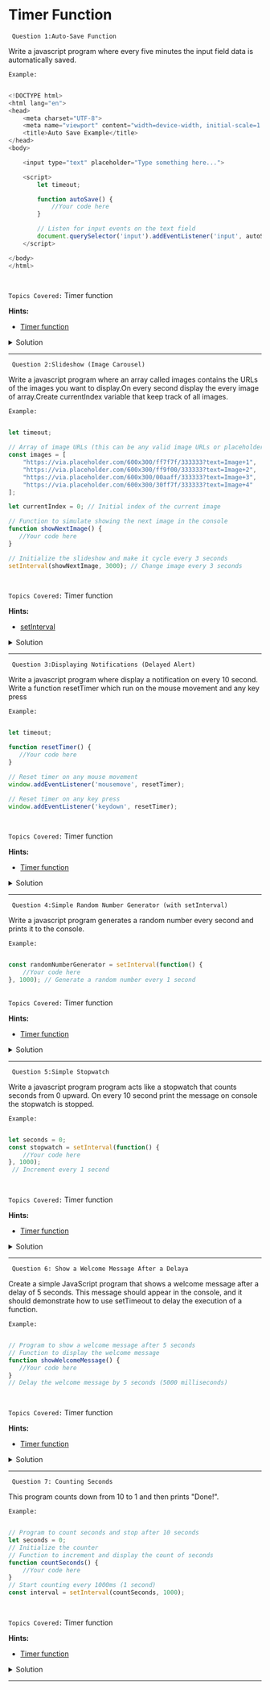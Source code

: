 
# Timer Function

` Question 1:Auto-Save Function`

 Write a javascript program where every five minutes the input field  data  is automatically saved.

`Example:`

```javascript

<!DOCTYPE html>
<html lang="en">
<head>
    <meta charset="UTF-8">
    <meta name="viewport" content="width=device-width, initial-scale=1.0">
    <title>Auto Save Example</title>
</head>
<body>

    <input type="text" placeholder="Type something here...">

    <script>
        let timeout;

        function autoSave() {
            //Your code here
        }

        // Listen for input events on the text field
        document.querySelector('input').addEventListener('input', autoSave);
    </script>

</body>
</html>

  
```

`Topics Covered:`
Timer function
 
**Hints:**
- [Timer function](https://www.freecodecamp.org/news/javascript-timer-how-to-set-a-timer-function-in-js/)

<details>
  <summary>Solution</summary>

### Let's look at the solution:

```javascript

<!DOCTYPE html>
<html lang="en">
<head>
    <meta charset="UTF-8">
    <meta name="viewport" content="width=device-width, initial-scale=1.0">
    <title>Auto Save Example</title>
</head>
<body>

    <input type="text" placeholder="Type something here...">

    <script>
        let timeout;

        function autoSave() {
            clearTimeout(timeout); // Clear any existing timeout
            timeout = setTimeout(function() {
                console.log("Data auto-saved.");
            }, 5000); // Auto-save after 5 seconds of inactivity
        }

        // Listen for input events on the text field
        document.querySelector('input').addEventListener('input', autoSave);
    </script>

</body>
</html>


  
```

**Explanation:**


- **timeout**: A variable to store the timeout ID.
- **autoSave function**:
  - Clears any previously set timeout using clearTimeout(timeout).
  - Sets a new timeout to trigger an auto-save after 5 seconds of inactivity using setTimeout.
  - Inside the timeout, console.log("Data auto-saved.") simulates the auto-save action.
- **Event listener**:
  - Listens for the input event on an `<input>` element.
  - Calls the autoSave function every time the input changes.
- **Effect**: Auto-save happens after 5 seconds of no input (inactivity).

</details>
 
---- 
` Question 2:Slideshow (Image Carousel)`

 Write a javascript program where an array called images contains the URLs of the images you want to display.On every second display the every image of array.Create currentIndex variable that keep track of all images.

`Example:`

```javascript

let timeout;

// Array of image URLs (this can be any valid image URLs or placeholders)
const images = [
    "https://via.placeholder.com/600x300/ff7f7f/333333?text=Image+1",
    "https://via.placeholder.com/600x300/ff9f00/333333?text=Image+2",
    "https://via.placeholder.com/600x300/00aaff/333333?text=Image+3",
    "https://via.placeholder.com/600x300/30ff7f/333333?text=Image+4"
];

let currentIndex = 0; // Initial index of the current image

// Function to simulate showing the next image in the console
function showNextImage() {
   //Your code here
}

// Initialize the slideshow and make it cycle every 3 seconds
setInterval(showNextImage, 3000); // Change image every 3 seconds

  
```

`Topics Covered:`
Timer function
 
**Hints:**
- [setInterval](https://www.freecodecamp.org/news/javascript-timer-how-to-set-a-timer-function-in-js/)

<details>
  <summary>Solution</summary>

### Let's look at the solution:

```javascript

// Array of image URLs (this can be any valid image URLs or placeholders)
const images = [
    "https://via.placeholder.com/600x300/ff7f7f/333333?text=Image+1",
    "https://via.placeholder.com/600x300/ff9f00/333333?text=Image+2",
    "https://via.placeholder.com/600x300/00aaff/333333?text=Image+3",
    "https://via.placeholder.com/600x300/30ff7f/333333?text=Image+4"
];

let currentIndex = 0; // Initial index of the current image

// Function to simulate showing the next image in the console
function showNextImage() {
    // Clear the console (optional, to simulate a "transition" effect)
    console.clear();

    // Display the current image URL
    console.log("Displaying image: " + images[currentIndex]);

    // Update the current index (loop back to 0 after the last image)
    currentIndex = (currentIndex + 1) % images.length;
}

// Initialize the slideshow and make it cycle every 3 seconds
setInterval(showNextImage, 3000); // Change image every 3 seconds

  
```

**Explanation:**


- **images**: An array containing image URLs (or placeholders).
- **currentIndex**: A variable that keeps track of the current image’s index.
- **showNextImage function**:
  - Clears the console (optional for transition effect).
  - Displays the current image URL.
  - Updates currentIndex to the next image, looping back to the start after the last image.
- **setInterval**: Calls showNextImage every 3 seconds, creating an automatic slideshow of images in the console.

</details>
 
---- 
` Question 3:Displaying Notifications (Delayed Alert)`

 Write a javascript program  where display a notification on every 10 second. Write a function resetTimer which run on the mouse movement and any key press

`Example:`

```javascript

let timeout;

function resetTimer() {
   //Your code here
}

// Reset timer on any mouse movement
window.addEventListener('mousemove', resetTimer);

// Reset timer on any key press
window.addEventListener('keydown', resetTimer);

  
```

`Topics Covered:`
Timer function
 
**Hints:**
- [Timer function](https://www.freecodecamp.org/news/javascript-timer-how-to-set-a-timer-function-in-js/)

<details>
  <summary>Solution</summary>

### Let's look at the solution:

```javascript

let timeout;

function resetTimer() {
    clearTimeout(timeout); // Clear any existing timeout
    timeout = setTimeout(function() {
        alert("You have been inactive for 10 seconds!"); // Alert after 10 seconds of inactivity
    }, 10000); 
}

// Reset timer on any mouse movement
window.addEventListener('mousemove', resetTimer);

// Reset timer on any key press
window.addEventListener('keydown', resetTimer);
  
```

**Explanation:**


- **timeout**: A variable to store the timeout ID.
- **resetTimer function**:
  - Clears any existing timeout using clearTimeout(timeout).
  - Sets a new timeout to trigger an alert after 10 seconds of inactivity.
- **Event listeners**:
  - mousemove event: Resets the timer whenever the mouse is moved.
  - keydown event: Resets the timer whenever a key is pressed.

</details>
 
---- 
` Question 4:Simple Random Number Generator (with setInterval)`

 Write a javascript program generates a random number every second and prints it to the console.

`Example:`

```javascript

const randomNumberGenerator = setInterval(function() {
    //Your code here
}, 1000); // Generate a random number every 1 second
  
```

`Topics Covered:`
Timer function
 
**Hints:**
- [Timer function](https://www.freecodecamp.org/news/javascript-timer-how-to-set-a-timer-function-in-js/)

<details>
  <summary>Solution</summary>

### Let's look at the solution:

```javascript

const randomNumberGenerator = setInterval(function() {
    const randomNumber = Math.floor(Math.random() * 100) + 1;
    console.log("Random Number: " + randomNumber);
}, 1000); // Generate a random number every 1 second
  
```

**Explanation:**


- **randomNumberGenerator**: A variable that stores the setInterval ID.
- **setInterval**:
  - Runs the provided function every 1 second (1000 milliseconds).
  - Inside the function, Math.floor(Math.random() * 100) + 1 generates a random number between 1 and 100.
  - The random number is logged to the console.
- **Effect**: A random number is generated and displayed every second.

</details>
 
---- 
` Question 5:Simple Stopwatch`

 Write a javascript program  program acts like a stopwatch that counts seconds from 0 upward. On every  10 second print the message on console the stopwatch is stopped.

`Example:`

```javascript

let seconds = 0;
const stopwatch = setInterval(function() {
    //Your code here
}, 1000);
 // Increment every 1 second

  
```

`Topics Covered:`
Timer function
 
**Hints:**
- [Timer function](https://www.freecodecamp.org/news/javascript-timer-how-to-set-a-timer-function-in-js/)

<details>
  <summary>Solution</summary>

### Let's look at the solution:

```javascript

let seconds = 0;
const stopwatch = setInterval(function() {
    console.log(seconds + " seconds");
    seconds++;
    
    if (seconds === 10) { // Stop after 10 seconds
        clearInterval(stopwatch);
        console.log("Stopwatch stopped at 10 seconds");
    }
}, 1000);
 // Increment every 1 second

  
```

**Explanation:**


- **seconds**: A variable to track the time in seconds.
- **setInterval**:
  - Runs the provided function every 1 second (1000 milliseconds).
  - Logs the current value of seconds to the console.
  - Increments the seconds variable by 1 each time.
  - After 10 seconds, stops the stopwatch using clearInterval(stopwatch) and logs that the stopwatch has stopped.
- **Effect**: The stopwatch logs the elapsed time every second and stops after 10 seconds.

</details>
 
---- 
` Question 6: Show a Welcome Message After a Delaya`

 Create a simple JavaScript program that shows a welcome message after a delay of 5 seconds. This message should appear in the console, and it should demonstrate how to use setTimeout to delay the execution of a function.

`Example:`

```javascript

// Program to show a welcome message after 5 seconds
// Function to display the welcome message
function showWelcomeMessage() {
   //Your code here
}
// Delay the welcome message by 5 seconds (5000 milliseconds)

  
```

`Topics Covered:`
Timer function
 
**Hints:**
- [Timer function](https://www.freecodecamp.org/news/javascript-timer-how-to-set-a-timer-function-in-js/)

<details>
  <summary>Solution</summary>

### Let's look at the solution:

```javascript

// Program to show a welcome message after 5 seconds
// Function to display the welcome message
function showWelcomeMessage() {
    console.log("Welcome to our website!");
}
// Delay the welcome message by 5 seconds (5000 milliseconds)
setTimeout(showWelcomeMessage, 5000);
 // 5000ms = 5 seconds

  
```

**Explanation:**


- **showWelcomeMessage function**: A function that logs the welcome message to the console.
- **setTimeout**:
  - Delays the execution of the showWelcomeMessage function by 5 seconds (5000 milliseconds).
  - After 5 seconds, the welcome message "Welcome to our website!" is logged to the console.
- **Effect**: The welcome message is displayed 5 seconds after the code runs.

</details>
 
---- 
` Question 7: Counting Seconds`

 This program counts down from 10 to 1 and then prints "Done!".

`Example:`

```javascript

// Program to count seconds and stop after 10 seconds
let seconds = 0; 
// Initialize the counter
// Function to increment and display the count of seconds
function countSeconds() {
    //Your code here
}
// Start counting every 1000ms (1 second)
const interval = setInterval(countSeconds, 1000);

  
```

`Topics Covered:`
Timer function
 
**Hints:**
- [Timer function](https://www.freecodecamp.org/news/javascript-timer-how-to-set-a-timer-function-in-js/)

<details>
  <summary>Solution</summary>

### Let's look at the solution:

```javascript

// Program to count seconds and stop after 10 seconds
let seconds = 0; 
// Initialize the counter
// Function to increment and display the count of seconds
function countSeconds() {
    console.log(seconds); 
// Display the current count of seconds
    seconds++; 
// Increment the counter by 1
    if (seconds > 10) { 
// Stop counting after 10 seconds
        clearInterval(interval); 
// Stop the interval timer
        console.log("Counting stopped.");
    }
}
// Start counting every 1000ms (1 second)
const interval = setInterval(countSeconds, 1000);
  
```

**Explanation:**


- **seconds**: A variable to track the count of seconds, initialized to 0.
- **countSeconds function**:
  - Logs the current value of seconds to the console.
  - Increments the seconds variable by 1 each time it's called.
  - After 10 seconds, stops the counting using clearInterval(interval) and logs "Counting stopped."
- **setInterval**:
  - Starts the countSeconds function every 1 second (1000 milliseconds).
  - The counter stops automatically after 10 seconds.

</details>
 
---- 
